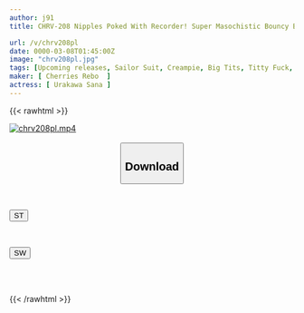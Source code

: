 ```yaml
---
author: j91
title: CHRV-208 Nipples Poked With Recorder! Super Masochistic Bouncy Boobs! My Sister's Huge Boobs Are Worth Seeing! Short-sleeved Sailor Uniform Raw Creampie! I-cup 103cm Na-sa

url: /v/chrv208pl
date: 0000-03-08T01:45:00Z
image: "chrv208pl.jpg"
tags: [Upcoming releases, Sailor Suit, Creampie, Big Tits, Titty Fuck, Sister	]
maker: [ Cherries Rebo  ]
actress: [ Urakawa Sana ]
---
```



{{< rawhtml >}}

<div class="video" data-videoid="pending_link_2.html">
    <a href="javascript:;">
        <img src="/v/chrv208pl/chrv208pl.jpg" width="WIDTH" height="HEIGHT" alt="chrv208pl.mp4" loading="lazy">
    </a>
</div>

<script type="text/javascript" src="https://j91.asia/asset/on-demand-pend.js"></script>

<br>
  <link rel="stylesheet" href="https://j91.asia/asset/bs5.css">
  
  <center>
  <button class="btn btn-primary" type="button" data-bs-toggle="collapse" data-bs-target=".multi-collapse" aria-expanded="false" aria-controls="multiCollapseExample1 multiCollapseExample2"><h2>Download</h2></button></center>
</p>
<div class="row">
  <div class="col">
    <div class="collapse multi-collapse" id="multiCollapseExample1">
      <div class="card card-body">
	      	      <br>
<div class="buttons">  
<p><a href="https://j91.asia/pending_link_2.html" target="_blank"><button class="btn-hover color-3"><i class="fa fa-download"></i> ST</button></a></p></div>
    </div>
  </div>
</div>
  <div class="col">
    <div class="collapse multi-collapse" id="multiCollapseExample2">
      <div class="card card-body">
	      <br>
<div class="buttons">
<p><a href="https://j91.asia/pending_link_2.html" target="_blank"><button class="btn-hover color-2"><i class="fa fa-download"></i> SW</button></a></p></div>
<br><br>
      </div>
    </div>
  </div>
</div>

{{< /rawhtml >}}